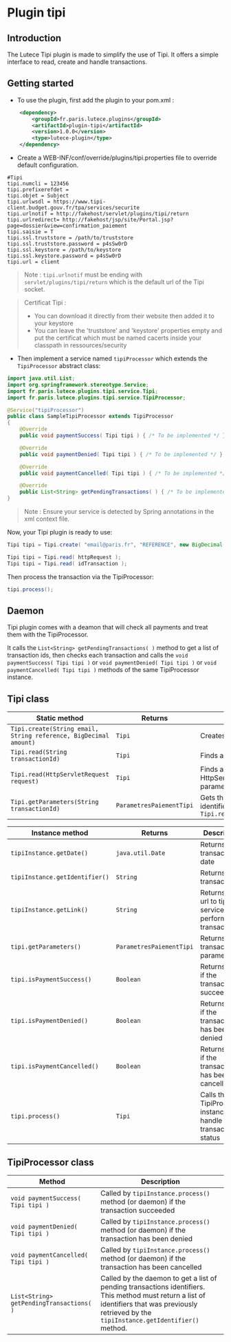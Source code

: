 # Plugin tipi

## Introduction
The Lutece Tipi plugin is made to simplify the use of Tipi. It offers a simple interface to read, create and handle transactions.

## Getting started
* To use the plugin, first add the plugin to your pom.xml :
```xml
    <dependency>
        <groupId>fr.paris.lutece.plugins</groupId>
        <artifactId>plugin-tipi</artifactId>
        <version>1.0.0</version>
        <type>lutece-plugin</type>
    </dependency>
```
* Create a WEB-INF/conf/override/plugins/tipi.properties file to override default configuration.

```properties
#Tipi
tipi.numcli = 123456
tipi.prefixerefdet = 
tipi.objet = Subject
tipi.urlwsdl = https://www.tipi-client.budget.gouv.fr/tpa/services/securite
tipi.urlnotif = http://fakehost/servlet/plugins/tipi/return
tipi.urlredirect= http://fakehost/jsp/site/Portal.jsp?page=dossier&view=confirmation_paiement
tipi.saisie = T
tipi.ssl.truststore = /path/to/truststore
tipi.ssl.truststore.password = p4sSw0rD
tipi.ssl.keystore = /path/to/keystore
tipi.ssl.keystore.password = p4sSw0rD
tipi.url = client
```
> Note : `tipi.urlnotif` must be ending with `servlet/plugins/tipi/return` which is the default url of the Tipi socket.

> Certificat Tipi :
> * You can download it directly from their website then added it to your keystore
> * You can leave the 'truststore' and  'keystore' properties empty and put the certificat which must be named cacerts inside your classpath in ressources/security
* Then implement a service named `tipiProcessor` which extends the `TipiProcessor` abstract class:
```java
import java.util.List;
import org.springframework.stereotype.Service;
import fr.paris.lutece.plugins.tipi.service.Tipi;
import fr.paris.lutece.plugins.tipi.service.TipiProcessor;

@Service("tipiProcessor")
public class SampleTipiProcessor extends TipiProcessor
{
    @Override
    public void paymentSuccess( Tipi tipi ) { /* To be implemented */ }

    @Override
    public void paymentDenied( Tipi tipi ) { /* To be implemented */ }

    @Override
    public void paymentCancelled( Tipi tipi ) { /* To be implemented */ }

    @Override
    public List<String> getPendingTransactions( ) { /* To be implemented */ }
}
```
> Note : Ensure your service is detected by Spring annotations in the xml context file.

Now, your Tipi plugin is ready to use:

```java
Tipi tipi = Tipi.create( "email@paris.fr", "REFERENCE", new BigDecimal(12.5) );
```
```java
Tipi tipi = Tipi.read( httpRequest );
Tipi tipi = Tipi.read( idTransaction );
```
Then process the transaction via the TipiProcessor:
```java
tipi.process();
```

## Daemon
Tipi plugin comes with a deamon that will check all payments and treat them with the TipiProcessor.

It calls the `List<String> getPendingTransactions( )` method to get a list of transaction ids, then checks each transaction and calls the `void paymentSuccess( Tipi tipi )` or `void paymentDenied( Tipi tipi )` or `void paymentCancelled( Tipi tipi )` methods of the same TipiProcessor instance.

## Tipi class
Static method | Returns | Description
--------------|---------|------------
`Tipi.create(String email, String reference, BigDecimal amount)` | `Tipi` | Creates a Tipi transaction
`Tipi.read(String transactionId)` | `Tipi` | Finds a Tipi transaction via its identifier
`Tipi.read(HttpServletRequest request)` | `Tipi` | Finds a Tipi transaction via an HttpServletRequest containing an idop parameter 
`Tipi.getParameters(String transactionId)` | `ParametresPaiementTipi` | Gets the parameters of a transaction via its identifier. Shortcut for `Tipi.read(transactionId).getParameters()`

Instance method | Returns | Description
----------------|---------|------------
`tipiInstance.getDate()` | `java.util.Date` | Returns the transaction date
`tipiInstance.getIdentifier()` | `String` | Returns the transaction id
`tipiInstance.getLink()` | `String` | Returns the url to tipi service to perform the transaction
`tipi.getParameters()` | `ParametresPaiementTipi` | Returns the transaction parameters
`tipi.isPaymentSuccess()` | `Boolean` | Returns true if the transaction succeeded
`tipi.isPaymentDenied()` | `Boolean` | Returns true if the transaction has been denied
`tipi.isPaymentCancelled()` | `Boolean` | Returns true if the transaction has been cancelled
`tipi.process()` | `Tipi` | Calls the TipiProcessor instance to handle transaction status

## TipiProcessor class
Method | Description
-------|------------
`void paymentSuccess( Tipi tipi )` | Called by `tipiInstance.process()` method (or daemon) if the transaction succeeded
`void paymentDenied( Tipi tipi )` | Called by `tipiInstance.process()` method (or daemon) if the transaction has been denied
`void paymentCancelled( Tipi tipi )` | Called by `tipiInstance.process()` method (or daemon) if the transaction has been cancelled
`List<String> getPendingTransactions( )` | Called by the daemon to get a list of pending transactions identifiers. This method must return a list of identifiers that was previously retrieved by the `tipiInstance.getIdentifier()` method.
